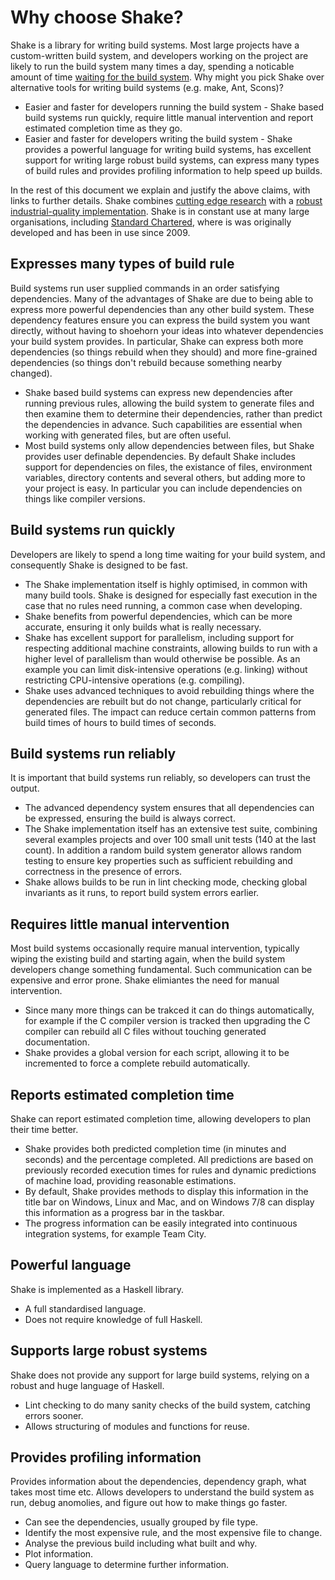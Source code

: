 # Why choose Shake?

Shake is a library for writing build systems. Most large projects have a custom-written build system, and developers working on the project are likely to run the build system many times a day, spending a noticable amount of time [waiting for the build system](http://xkcd.com/303/). Why might you pick Shake over alternative tools for writing build systems (e.g. make, Ant, Scons)? 

* Easier and faster for developers running the build system - Shake based build systems run quickly, require little manual intervention and report estimated completion time as they go.
* Easier and faster for developers writing the build system - Shake provides a powerful language for writing build systems, has excellent support for writing large robust build systems, can express many types of build rules and provides profiling information to help speed up builds.

In the rest of this document we explain and justify the above claims, with links to further details. Shake combines [cutting edge research](http://community.haskell.org/~ndm/downloads/paper-shake_before_building-10_sep_2012.pdf) with a [robust industrial-quality implementation](http://hackage.haskell.org/packages/shake/). Shake is in constant use at many large organisations, including [Standard Chartered](http://sc.com/), where is was originally developed and has been in use since 2009.

## Expresses many types of build rule

Build systems run user supplied commands in an order satisfying dependencies. Many of the advantages of Shake are due to being able to express more powerful dependencies than any other build system. These dependency features ensure you can express the build system you want directly, without having to shoehorn your ideas into whatever dependencies your build system provides. In particular, Shake can express both more dependencies (so things rebuild when they should) and more fine-grained dependencies (so things don't rebuild because something nearby changed).

* Shake based build systems can express new dependencies after running previous rules, allowing the build system to generate files and then examine them to determine their dependencies, rather than predict the dependencies in advance. Such capabilities are essential when working with generated files, but are often useful.
* Most build systems only allow dependencies between files, but Shake provides user definable dependencies. By default Shake includes support for dependencies on files, the existance of files, environment variables, directory contents and several others, but adding more to your project is easy. In particular you can include dependencies on things like compiler versions.

## Build systems run quickly

Developers are likely to spend a long time waiting for your build system, and consequently Shake is designed to be fast.

* The Shake implementation itself is highly optimised, in common with many build tools. Shake is designed for especially fast execution in the case that no rules need running, a common case when developing.
* Shake benefits from powerful dependencies, which can be more accurate, ensuring it only builds what is really necessary.
* Shake has excellent support for parallelism, including support for respecting additional machine constraints, allowing builds to run with a higher level of parallelism than would otherwise be possible. As an example you can limit disk-intensive operations (e.g. linking) without restricting CPU-intensive operations (e.g. compiling).
* Shake uses advanced techniques to avoid rebuilding things where the dependencies are rebuilt but do not change, particularly critical for generated files. The impact can reduce certain common patterns from build times of hours to build times of seconds.

## Build systems run reliably

It is important that build systems run reliably, so developers can trust the output.

* The advanced dependency system ensures that all dependencies can be expressed, ensuring the build is always correct.
* The Shake implementation itself has an extensive test suite, combining several examples projects and over 100 small unit tests (140 at the last count). In addition a random build system generator allows random testing to ensure key properties such as sufficient rebuilding and correctness in the presence of errors.
* Shake allows builds to be run in lint checking mode, checking global invariants as it runs, to report build system errors earlier.

## Requires little manual intervention

Most build systems occasionally require manual intervention, typically wiping the existing build and starting again, when the build system developers change something fundamental. Such communication can be expensive and error prone. Shake elimiantes the need for manual intervention.

* Since many more things can be trakced it can do things automatically, for example if the C compiler version is tracked then upgrading the C compiler can rebuild all C files without touching generated documentation.
* Shake provides a global version for each script, allowing it to be incremented to force a complete rebuild automatically.

## Reports estimated completion time

Shake can report estimated completion time, allowing developers to plan their time better.

* Shake provides both predicted completion time (in minutes and seconds) and the percentage completed. All predictions are based on previously recorded execution times for rules and dynamic predictions of machine load, providing reasonable estimations.
* By default, Shake provides methods to display this information in the title bar on Windows, Linux and Mac, and on Windows 7/8 can display this information as a progress bar in the taskbar.
* The progress information can be easily integrated into continuous integration systems, for example Team City. 

## Powerful language

Shake is implemented as a Haskell library.

* A full standardised language.
* Does not require knowledge of full Haskell.

## Supports large robust systems

Shake does not provide any support for large build systems, relying on a robust and huge language of Haskell.

* Lint checking to do many sanity checks of the build system, catching errors sooner.
* Allows structuring of modules and functions for reuse.

## Provides profiling information

Provides information about the dependencies, dependency graph, what takes most time etc. Allows developers to understand the build system as run, debug anomolies, and figure out how to make things go faster.

* Can see the dependencies, usually grouped by file type.
* Identify the most expensive rule, and the most expensive file to change.
* Analyse the previous build including what built and why.
* Plot information.
* Query language to determine further information.

